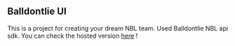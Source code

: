 ## Balldontlie UI

This is a project for creating your dream NBL team. Used Balldontlie NBL api sdk.
You can check the hosted version [here](https://balldontlie-ui.vercel.app) !
